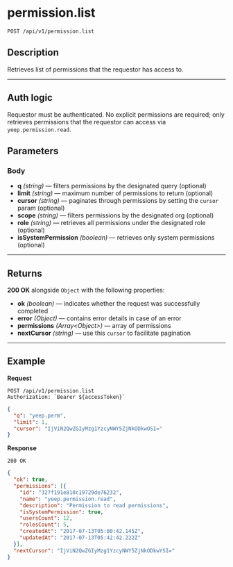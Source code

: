 # permission.list

`POST /api/v1/permission.list`

## Description

Retrieves list of permissions that the requestor has access to.

***

## Auth logic

Requestor must be authenticated. No explicit permissions are required; only retrieves permissions that the requestor can access via `yeep.permission.read`.

## Parameters

### Body

- **q** _(string)_ — filters permissions by the designated query (optional)
- **limit** _(string)_ — maximum number of permissions to return (optional)
- **cursor** _(string)_ — paginates through permissions by setting the `cursor` param (optional)
- **scope** _(string)_ — filters permissions by the designated org (optional)
- **role** _(string)_ — retrieves all permissions under the designated role (optional)
- **isSystemPermission** _(boolean)_ — retrieves only system permissions (optional)
***

## Returns

**200 OK** alongside `Object` with the following properties:

- **ok** _(boolean)_ — indicates whether the request was successfully completed
- **error** _(Object)_ — contains error details in case of an error
- **permissions** _(Array\<Object>)_ — array of permissions
- **nextCursor** _(string)_ — use this `cursor` to facilitate pagination

***

## Example

**Request**

```
POST /api/v1/permission.list
Authorization: `Bearer ${accessToken}`
```

``` json
{
  "q": "yeep.perm",
  "limit": 1,
  "cursor": "IjViN2QwZGIyMzg1YzcyNWY5ZjNkODkwOSI="
}
```

**Response**

`200 OK`

``` json
{
  "ok": true,
  "permissions": [{
    "id": "327f191e810c19729de76232",
    "name": "yeep.permission.read",
    "description": "Permission to read permissions",
    "isSystemPermission": true,
    "usersCount": 12,
    "rolesCount": 5,
    "createdAt": "2017-07-13T05:00:42.145Z",
    "updatedAt": "2017-07-13T05:42:42.222Z"
  }],
  "nextCursor": "IjViN2QwZGIyMzg1YzcyNWY5ZjNkODkwYSI="
}
```
